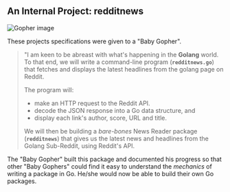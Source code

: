 An Internal Project: redditnews
-------------------------------

![Gopher image](doc.jpg)

These projects specifications were given to a "Baby Gopher".

> "I am keen to be abreast with what's happening in the **Golang** world. To that end,
> we will write a command-line program (**`redditnews.go`**) that fetches and displays
> the latest headlines from the golang page on Reddit.
>
> The program will:
>
> * make an HTTP request to the Reddit API.
> * decode the JSON response into a Go data structure, and
> * display each link's author, score, URL and title.
>
> We will then be building a _bare-bones_ News Reader package (**`redditnews`**) that 
> gives us the latest news and headlines from the Golang Sub-Reddit, using Reddit's 
> API. 
>

The "Baby Gopher" built this package and documented his progress so that other 
"Baby Gophers" could find it easy to understand the _mechanics_ of writing a package
in Go. He/she would now be able to build their own Go packages.
